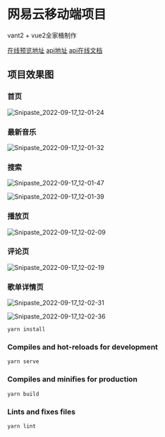 # 网易云移动端项目

vant2 + vue2全家桶制作

[在线预览地址](http://music.q6q.cc/)    [api地址](http://vue-music-api.q6q.cc/)     [api在线文档](https://neteasecloudmusicapi.vercel.app/#/?id=neteasecloudmusicapi) 

## 项目效果图

### 首页

![Snipaste_2022-09-17_12-01-24](https://static.q6q.cc/music163_vue_staticfiles/Snipaste_2022-09-17_12-01-24.png)

### 最新音乐

![Snipaste_2022-09-17_12-01-32](https://static.q6q.cc/music163_vue_staticfiles/Snipaste_2022-09-17_12-01-32.png)

### 搜索

![Snipaste_2022-09-17_12-01-47](https://static.q6q.cc/music163_vue_staticfiles/Snipaste_2022-09-17_12-01-39.png)

![Snipaste_2022-09-17_12-01-39](https://static.q6q.cc/music163_vue_staticfiles/Snipaste_2022-09-17_12-01-47.png)

### 播放页



![Snipaste_2022-09-17_12-02-09](https://static.q6q.cc/music163_vue_staticfiles/Snipaste_2022-09-17_12-02-09.png)

### 评论页

![Snipaste_2022-09-17_12-02-19](https://static.q6q.cc/music163_vue_staticfiles/Snipaste_2022-09-17_12-02-19.png)

### 歌单详情页

![Snipaste_2022-09-17_12-02-31](https://static.q6q.cc/music163_vue_staticfiles/Snipaste_2022-09-17_12-02-31.png)

![Snipaste_2022-09-17_12-02-36](https://static.q6q.cc/music163_vue_staticfiles/Snipaste_2022-09-17_12-02-36.png)

```
yarn install
```

### Compiles and hot-reloads for development
```
yarn serve
```

### Compiles and minifies for production
```
yarn build
```

### Lints and fixes files
```
yarn lint
```

